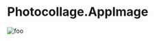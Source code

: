 # Photocollage.AppImage

![foo](https://github.com/nx-appbuild-hub/Photocollage.AppImage//actions/workflows/makefile.yml/badge.svg)
